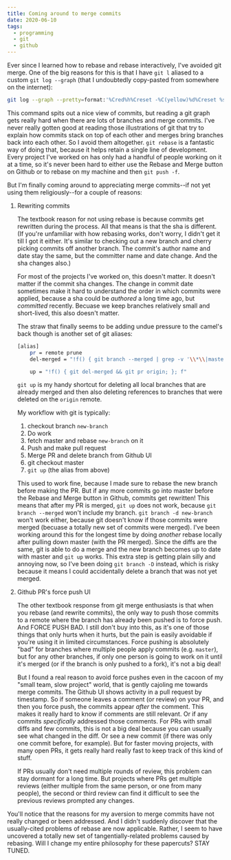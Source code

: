 ```yaml
---
title: Coming around to merge commits
date: 2020-06-10
tags:
  - programming
  - git
  - github
---
```


Ever since I learned how to rebase and rebase interactively, I've avoided git merge. One of the big reasons for this is that I have `git l` aliased to a custom `git log --graph` (that I undoubtedly copy-pasted from somewhere on the internet):

```bash
git log --graph --pretty=format:'%Cred%h%Creset -%C(yellow)%d%Creset %s %Cgreen(%cr) %C(bold blue)<%an>%Creset'--abbrev-commit --date=relative
```

This command spits out a nice view of commits, but reading a git graph gets really hard
when there are lots of branches and merge commits. I've never really gotten
good at reading those illustrations of git that try to explain how commits stack
on top of each other and merges bring branches back into each other. So I avoid them altogether.
`git rebase` is a fantastic way of doing that, because it helps retain a single line of development.
Every project I've worked on has only had a handful
of people working on it at a time, so it's never been hard to either use the Rebase and Merge
button on Github or to rebase on my machine and then `git push -f`.

But I'm finally coming around to appreciating merge commits--if not yet using them religiously--for a couple of reasons:

1. Rewriting commits

   The textbook reason for not using rebase is because commits get rewritten during the process.
   All that means is that the sha is different. (If you're unfamiliar with how rebasing works, don't worry, I didn't get it till I got it either. It's similar to checking out a new
   branch and cherry picking commits off another branch. The commit's author name and date
   stay the same, but the committer name and date change. And the sha changes also.)

   For most of the projects I've worked on, this doesn't matter. It doesn't matter if the commit
   sha changes. The change in commit date sometimes make it hard to understand the order in which
   commits were applied, because a sha could be _authored_ a long time ago, but _committed_ recently.
   Becuase we keep branches relatively small and short-lived, this also doesn't matter.

   The straw that finally seems to be adding undue pressure to the camel's back though is another set
   of git aliases:

   ```bash
   [alias]
       pr = remote prune
       del-merged = "!f() { git branch --merged | grep -v '\\*\\|master\\$' | xargs -n 1 git branch --delete;  }; f"

       up = "!f() { git del-merged && git pr origin; }; f"
   ```

   `git up` is my handy shortcut for deleting all local branches that are already merged and then
   also deleting references to branches that were deleted on the `origin` remote.

   My workflow with git is typically:

   1. checkout branch `new-branch`
   1. Do work
   1. fetch master and rebase `new-branch` on it
   1. Push and make pull request
   1. Merge PR and delete branch from Github UI
   1. git checkout master
   1. `git up` (the alias from above)

   This used to work fine, because I made sure to rebase the new branch before making the PR. But if
   any more commits go into master before the Rebase and Merge button in Github, commits
   get rewritten! This means that after my PR is merged, `git up` does not work, because `git branch --merged`
   won't include my branch. `git branch -d new-branch` won't work either, because git doesn't know
   if those commits were merged (becuase a totally new set of commits were merged). I've been
   working around this for the longest time by doing _another_ rebase locally after pulling down master (with
   the PR merged). Since the diffs are the same, git is able to do a merge and the new branch becomes
   up to date with master and `git up` works. This extra step is getting plain silly and annoying now,
   so I've been doing `git branch -D` instead, which is risky because it means I could accidentally
   delete a branch that was not yet merged.

1. Github PR's force push UI

   The other textbook response from git merge enthusiasts is that when you rebase (and rewrite commits),
   the only way to push those commits to a remote where the branch has already been pushed is to force
   push. And FORCE PUSH BAD. I still don't buy into this, as it's one of those things that only hurts when
   it hurts, but the pain is easily avoidable if you're using it in limited circumstances.
   Force pushing is absolutely "bad" for branches where multiple people apply commits (e.g. `master`), but
   for any other branches, if only one person is going to work on it until it's merged (or if the branch is only
   pushed to a fork), it's not a big deal!

   But I found a real reason to avoid force pushes even in the cacoon of my "small team, slow project"
   world, that is gently cajoling me towards merge commits.
   The Github UI shows activity in a pull request by timestamp. So if someone leaves a comment (or review)
   on your PR, and then you force push, the commits appear _after_ the comment. This makes it really hard
   to know if comments are still relevant. Or if any commits _specifically_ addressed those comments.
   For PRs with small diffs and few commits, this is not a big deal because you can usually see what changed
   in the diff. Or see a new commit (if there was only one commit before, for example). But for faster moving
   projects, with many open PRs, it gets really hard really fast to keep track of this kind of stuff.

   If PRs usually don't need multiple rounds of review, this problem can stay dormant for a long time.
   But projects where PRs get multiple reviews (either multiple from the same person, or one from many people),
   the second or third review can find it difficult to see the previous reviews prompted any changes.

You'll notice that the reasons for my aversion to merge commits have not really changed or been addressed.
And I didn't suddenly discover that the usually-cited problems of rebase are now applicable.
Rather, I seem to have uncovered a totally new set of tangentially-related problems caused by rebasing.
Will I change my entire philosophy for these papercuts? STAY TUNED.
